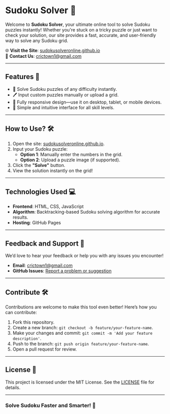 # Sudoku Solver 🧩

Welcome to **Sudoku Solver**, your ultimate online tool to solve Sudoku puzzles instantly! Whether you're stuck on a tricky puzzle or just want to check your solution, our site provides a fast, accurate, and user-friendly way to solve any Sudoku grid.

🌐 **Visit the Site**: [sudokusolveronline.github.io](https://sudokusolveronline.github.io/)  
📧 **Contact Us**: [crictown1@gmail.com](mailto:crictown1@gmail.com)

---

## Features 🌟

- 🔢 Solve Sudoku puzzles of any difficulty instantly.
- 🖊️ Input custom puzzles manually or upload a grid.
- 📱 Fully responsive design—use it on desktop, tablet, or mobile devices.
- 🎨 Simple and intuitive interface for all skill levels.

---

## How to Use? 🛠️

1. Open the site: [sudokusolveronline.github.io](https://sudokusolveronline.github.io/).
2. Input your Sudoku puzzle:
   - **Option 1**: Manually enter the numbers in the grid.
   - **Option 2**: Upload a puzzle image (if supported).
3. Click the **"Solve"** button.
4. View the solution instantly on the grid!

---

## Technologies Used 💻

- **Frontend**: HTML, CSS, JavaScript
- **Algorithm**: Backtracking-based Sudoku solving algorithm for accurate results.
- **Hosting**: GitHub Pages

---

## Feedback and Support 📧

We’d love to hear your feedback or help you with any issues you encounter!  
- **Email**: [crictown1@gmail.com](mailto:crictown1@gmail.com)  
- **GitHub Issues**: [Report a problem or suggestion](https://github.com/sudokusolveronline/issues)

---

## Contribute 🛠️

Contributions are welcome to make this tool even better! Here’s how you can contribute:

1. Fork this repository.
2. Create a new branch: `git checkout -b feature/your-feature-name`.
3. Make your changes and commit: `git commit -m 'Add your feature description'`.
4. Push to the branch: `git push origin feature/your-feature-name`.
5. Open a pull request for review.

---

## License 📜

This project is licensed under the MIT License. See the [LICENSE](LICENSE) file for details.

---

### Solve Sudoku Faster and Smarter! 🚀
